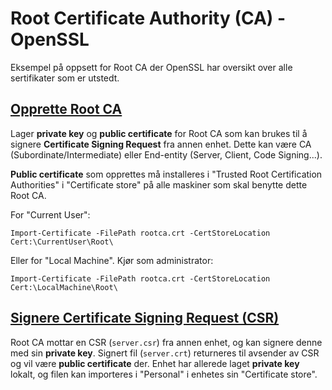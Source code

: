 # Root Certificate Authority (CA) - OpenSSL

Eksempel på oppsett for Root CA der OpenSSL har oversikt over alle sertifikater som er utstedt. 

## [Opprette Root CA](rootca_new.ps1)
Lager **private key** og **public certificate** for Root CA som kan brukes til å signere **Certificate Signing Request** fra annen enhet. Dette kan være CA (Subordinate/Intermediate) eller End-entity (Server, Client, Code Signing...).

**Public certificate** som opprettes må installeres i "Trusted Root Certification Authorities" i "Certificate store" på alle maskiner som skal benytte dette Root CA.

For "Current User":

    Import-Certificate -FilePath rootca.crt -CertStoreLocation Cert:\CurrentUser\Root\

Eller for "Local Machine". Kjør som administrator:

    Import-Certificate -FilePath rootca.crt -CertStoreLocation Cert:\LocalMachine\Root\

## [Signere Certificate Signing Request (CSR)](rootca_sign.ps1)
Root CA mottar en CSR (`server.csr`) fra annen enhet, og kan signere denne med sin **private key**. Signert fil (`server.crt`) returneres til avsender av CSR og vil være **public certificate** der. Enhet har allerede laget **private key** lokalt, og filen kan importeres i "Personal" i enhetes sin "Certificate store".